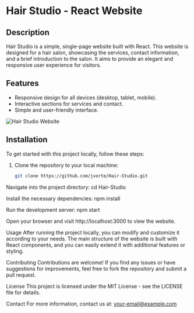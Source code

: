 

# Hair Studio - React Website

## Description

Hair Studio is a simple, single-page website built with React. This website is designed for a hair salon, showcasing the services, contact information, and a brief introduction to the salon. It aims to provide an elegant and responsive user experience for visitors.

## Features

- Responsive design for all devices (desktop, tablet, mobile).
- Interactive sections for services and contact.
- Simple and user-friendly interface.

![Hair Studio Website](./assets/imageSite.JPG)



## Installation

To get started with this project locally, follow these steps:

1. Clone the repository to your local machine:

   ```bash
   git clone https://github.com/jvorte/Hair-Studio.git


Navigate into the project directory:
cd Hair-Studio

Install the necessary dependencies:
npm install

Run the development server:
npm start


Open your browser and visit http://localhost:3000 to view the website.

Usage
After running the project locally, you can modify and customize it according to your needs. The main structure of the website is built with React components, and you can easily extend it with additional features or styling.

Contributing
Contributions are welcome! If you find any issues or have suggestions for improvements, feel free to fork the repository and submit a pull request.

License
This project is licensed under the MIT License - see the LICENSE file for details.

Contact
For more information, contact us at: your-email@example.com

